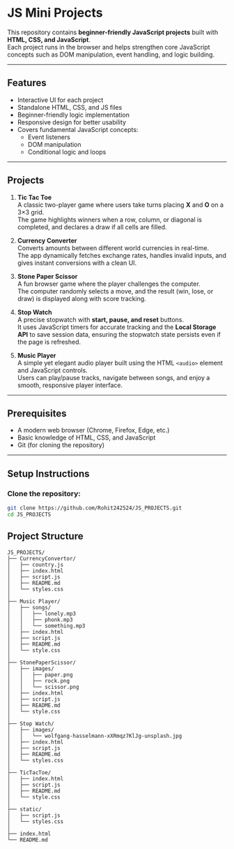 # JS Mini Projects

This repository contains **beginner-friendly JavaScript projects** built with **HTML, CSS, and JavaScript**.  
Each project runs in the browser and helps strengthen core JavaScript concepts such as DOM manipulation, event handling, and logic building.

---

## Features

- Interactive UI for each project  
- Standalone HTML, CSS, and JS files  
- Beginner-friendly logic implementation  
- Responsive design for better usability  
- Covers fundamental JavaScript concepts:
  - Event listeners  
  - DOM manipulation  
  - Conditional logic and loops  

---

## Projects

1. **Tic Tac Toe**  
   A classic two-player game where users take turns placing **X** and **O** on a 3×3 grid.  
   The game highlights winners when a row, column, or diagonal is completed, and declares a draw if all cells are filled.  

2. **Currency Converter**  
   Converts amounts between different world currencies in real-time.  
   The app dynamically fetches exchange rates, handles invalid inputs, and gives instant conversions with a clean UI.  

3. **Stone Paper Scissor**  
   A fun browser game where the player challenges the computer.  
   The computer randomly selects a move, and the result (win, lose, or draw) is displayed along with score tracking.  

4. **Stop Watch**  
   A precise stopwatch with **start, pause, and reset** buttons.  
   It uses JavaScript timers for accurate tracking and the **Local Storage API** to save session data, ensuring the stopwatch state persists even if the page is refreshed.  

5. **Music Player**  
   A simple yet elegant audio player built using the HTML `<audio>` element and JavaScript controls.  
   Users can play/pause tracks, navigate between songs, and enjoy a smooth, responsive player interface.  

---

## Prerequisites

- A modern web browser (Chrome, Firefox, Edge, etc.)  
- Basic knowledge of HTML, CSS, and JavaScript  
- Git (for cloning the repository)  

---

## Setup Instructions

### Clone the repository:
```bash
git clone https://github.com/Rohit242524/JS_PROJECTS.git
cd JS_PROJECTS

```

## Project Structure
```
JS_PROJECTS/
├── CurrencyConvertor/
│   ├── country.js
│   ├── index.html
│   ├── script.js
│   ├── README.md
│   └── styles.css
│
├── Music Player/
│   ├── songs/
│   │   ├── lonely.mp3
│   │   ├── phonk.mp3
│   │   └── something.mp3
│   ├── index.html
│   ├── script.js
│   ├── README.md
│   └── style.css
│
├── StonePaperScissor/
│   ├── images/
│   │   ├── paper.png
│   │   ├── rock.png
│   │   └── scissor.png  
│   ├── index.html
│   ├── script.js
│   ├── README.md
│   └── style.css
│
├── Stop Watch/
│   ├── images/
│   │   └── wolfgang-hasselmann-xXRmqz7KlJg-unsplash.jpg
│   ├── index.html
│   ├── script.js
│   ├── README.md
│   └── styles.css
│
├── TicTacToe/
│   ├── index.html
│   ├── script.js
│   ├── README.md
│   └── style.css
│
├── static/
│   ├── script.js
│   └── styles.css
│
├── index.html
└── README.md
```

